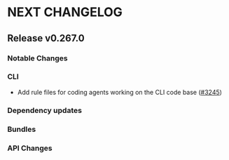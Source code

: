 # NEXT CHANGELOG

## Release v0.267.0

### Notable Changes

### CLI
* Add rule files for coding agents working on the CLI code base ([#3245](https://github.com/databricks/cli/pull/3245))

### Dependency updates

### Bundles

### API Changes

